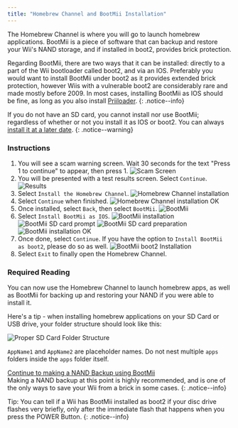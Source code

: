 ```yaml
---
title: "Homebrew Channel and BootMii Installation"
---
```


The Homebrew Channel is where you will go to launch homebrew applications.
BootMii is a piece of software that can backup and restore your Wii's NAND storage, and if installed in boot2, provides brick protection.

Regarding BootMii, there are two ways that it can be installed: directly to a part of the Wii bootloader called boot2, and via an IOS. Preferably you would want to install BootMii under boot2 as it provides extended brick protection, however Wiis with a vulnerable boot2 are considerably rare and made mostly before 2009. In most cases, installing BootMii as IOS should be fine, as long as you also install [Priiloader](priiloader).
{: .notice--info}

If you do not have an SD card, you cannot install nor use BootMii; regardless of whether or not you install it as IOS or boot2.
You can always [install it at a later date](hackmii).
{: .notice--warning}

### Instructions

1. You will see a scam warning screen. Wait 30 seconds for the text "Press 1 to continue" to appear, then press 1.
    ![Scam Screen](/images/hackmii/scam.png)
1. You will be presented with a test results screen. Select `Continue`.
    ![Results](/images/hackmii/test_results.png)
1. Select `Install the Homebrew Channel`.
    ![Homebrew Channel installation](/images/hackmii/hbc_install.png)
1. Select `Continue` when finished.
    ![Homebrew Channel installation OK](/images/hackmii/hbc_install_ok.png)
1. Once installed, select `Back`, then select `BootMii`.
    ![BootMii](/images/hackmii/bootmii_install.png)
1. Select `Install BootMii as IOS`.
    ![BootMii installation](/images/hackmii/bootmii_install1.png)
    ![BootMii SD card prompt](/images/hackmii/bootmii_install2.png)
    ![BootMii SD card preparation](/images/hackmii/bootmii_install3.png)
    ![BootMii installation OK](/images/hackmii/bootmii_install_ok.png)
1. Once done, select `Continue`. If you have the option to `Install BootMii as boot2`, please do so as well.
    ![BootMii boot2 Installation](/images/hackmii/bootmii_install4.png)
1. Select `Exit` to finally open the Homebrew Channel.

### Required Reading

You can now use the Homebrew Channel to launch homebrew apps, as well as BootMii for backing up and restoring your NAND if you were able to install it.

Here's a tip - when installing homebrew applications on your SD Card or USB drive, your folder structure should look like this:

![Proper SD Card Folder Structure](images/wii/FolderStructure.png)

`AppName1` and `AppName2` are placeholder names. Do not nest multiple `apps` folders inside the `apps` folder itself.

[Continue to making a NAND Backup using BootMii](bootmii)<br>
Making a NAND backup at this point is highly recommended, and is one of the only ways to save your Wii from a brick in some cases.
{: .notice--info}

Tip: You can tell if a Wii has BootMii installed as boot2 if your disc drive flashes very briefly, only after the immediate flash that happens when you press the POWER Button.
{: .notice--info}
